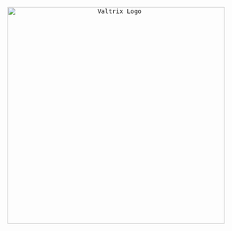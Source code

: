 <p align="center">
  <kbd>
    <img src="https://github.com/valtrix-co/.github/assets/87664239/59a4741d-b52e-40db-9ef5-ba7337cbd67c" alt="Valtrix Logo" width="500">
  </kbd>
</p>
